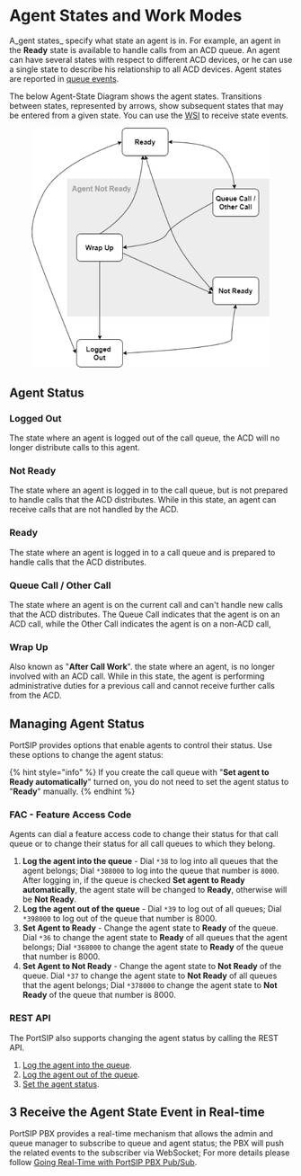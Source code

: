 # Agent States and Work Modes

A_gent states_ specify what state an agent is in. For example, an agent in the **Ready** state is available to handle calls from an ACD queue. An agent can have several states with respect to different ACD devices, or he can use a single state to describe his relationship to all ACD devices. Agent states are reported in [queue events](../../developer-guide/going-real-time-with-portsip-pbx-pub-sub.md#queue\_events).

The below Agent-State Diagram shows the agent states. Transitions between states, represented by arrows, show subsequent states that may be entered from a given state. You can use the [WSI](../../developer-guide/going-real-time-with-portsip-pbx-pub-sub.md) to receive state events.

<figure><img src="../../.gitbook/assets/Agent_status.png" alt=""><figcaption></figcaption></figure>

## Agent Status

### Logged Out

The state where an agent is logged out of the call queue, the ACD will no longer distribute calls to this agent.

### Not Ready

The state where an agent is logged in to the call queue, but is not prepared to handle calls that the ACD distributes. While in this state, an agent can receive calls that are not handled by the ACD.

### Ready

The state where an agent is logged in to a call queue and is prepared to handle calls that the ACD distributes.

### Queue Call / Other Call

The state where an agent is on the current call and can't handle new calls that the ACD distributes. The Queue Call indicates that the agent is on an ACD call, while the Other Call indicates the agent is on a non-ACD call,

### Wrap Up

Also known as "**After Call Work**". the state where an agent, is no longer involved with an ACD call. While in this state, the agent is performing administrative duties for a previous call and cannot receive further calls from the ACD.

## Managing Agent Status

PortSIP provides options that enable agents to control their status. Use these options to change the agent status:

{% hint style="info" %}
If you create the call queue with "**Set agent to Ready automatically**" turned on, you do not need to set the agent status to "**Ready**" manually.
{% endhint %}

### FAC - Feature Access Code

Agents can dial a feature access code to change their status for that call queue or to change their status for all call queues to which they belong.

1. **Log the agent into the queue** - Dial `*38` to log into all queues that the agent belongs; Dial `*388000` to log into the queue that number is `8000`. After logging in, if the queue is checked **Set agent to Ready automatically**, the agent state will be changed to **Ready**, otherwise will be **Not Ready**.
2. **Log the agent out of the queue** - Dial `*39` to log out of all queues; Dial `*398000` to log out of the queue that number is 8000.
3. **Set Agent to Ready** - Change the agent state to **Ready** of the queue. Dial `*36` to change the agent state to **Ready** of all queues that the agent belongs; Dial `*368000` to change the agent state to **Ready** of the queue that number is 8000.
4. **Set Agent to Not Ready** - Change the agent state to **Not Ready** of the queue. Dial `*37` to change the agent state to **Not Ready** of all queues that the agent belongs; Dial `*378000` to change the agent state to **Not Ready** of the queue that number is 8000.

### REST API

The PortSIP also supports changing the agent status by calling the REST API.

1. [Log the agent into the queue](https://www.portsip.com/pbx-rest-api/v16/html/index.html#tag/Call-Queue/operation/loginQueueAgent).
2. [Log the agent out of the queue](https://www.portsip.com/pbx-rest-api/v16/html/index.html#tag/Call-Queue/operation/logoutQueueAgent).
3. [Set the agent status](https://www.portsip.com/pbx-rest-api/v16/html/index.html#tag/Call-Queue/operation/setQueueAgentStatus).

## 3 Receive the Agent State Event in Real-time

PortSIP PBX provides a real-time mechanism that allows the admin and queue manager to subscribe to queue and agent status; the PBX will push the related events to the subscriber via WebSocket; For more details please follow [Going Real-Time with PortSIP PBX Pub/Sub](../../developer-guide/going-real-time-with-portsip-pbx-pub-sub.md#queue\_events).
